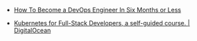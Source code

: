 - [How To Become a DevOps Engineer In Six Months or Less](https://medium.com/@devfire/how-to-become-a-devops-engineer-in-six-months-or-less-366097df7737)

- [Kubernetes for Full-Stack Developers, a self-guided course. \| DigitalOcean](https://www.digitalocean.com/community/curriculums/kubernetes-for-full-stack-developers)
